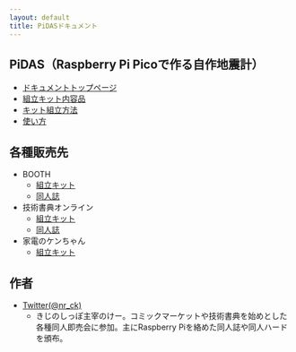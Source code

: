 ```yaml
---
layout: default
title: PiDASドキュメント
---
```


## PiDAS（Raspberry Pi Picoで作る自作地震計）

- [ドキュメントトップページ](https://nrck.github.io/PiDAS/)
- [組立キット内容品](https://nrck.github.io/PiDAS/contents)
- [キット組立方法](https://nrck.github.io/PiDAS/howtobuild)
- [使い方](https://nrck.github.io/PiDAS/howtouse)

## 各種販売先

- BOOTH
  - [組立キット](https://booth.pm/ja/items/3054511)
  - [同人誌](https://booth.pm/ja/items/3022619)
- 技術書典オンライン
  - [組立キット](https://techbookfest.org/product/4828869456560128)
  - [同人誌](https://techbookfest.org/product/5688081799708672)
- 家電のケンちゃん
  - [組立キット](https://www.kadenken.com/view/item/000000001270)

## 作者

- [Twitter(@nr_ck)](https://twitter.com/nr_ck)
  - きじのしっぽ主宰のけー。コミックマーケットや技術書典を始めとした各種同人即売会に参加。主にRaspberry Piを絡めた同人誌や同人ハードを頒布。
